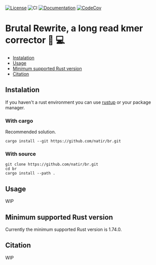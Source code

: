 [![License](https://img.shields.io/badge/license-MIT-green)](https://github.com/natir/br/blob/master/LICENSE)
![CI](https://github.com/natir/br/workflows/CI/badge.svg)
[![Documentation](https://github.com/natir/br/workflows/Documentation/badge.svg)](https://natir.github.io/br/br)
[![CodeCov](https://codecov.io/gh/natir/br/branch/master/graph/badge.svg)](https://codecov.io/gh/natir/br)

# Brutal Rewrite, a long read kmer corrector  🧬 💻

- [Instalation](#instalation)
- [Usage](#usage)
- [Minimum supported Rust version](#minimum-supported-rust-version)
- [Citation](#citation)

## Instalation

If you haven't a rust environment you can use [rustup](https://rustup.rs/) or your package manager.

### With cargo

Recommended solution.

```
cargo install --git https://github.com/natir/br.git
```

### With source

```
git clone https://github.com/natir/br.git
cd br
cargo install --path .
```

## Usage

WIP

## Minimum supported Rust version

Currently the minimum supported Rust version is 1.74.0.

## Citation

WIP
